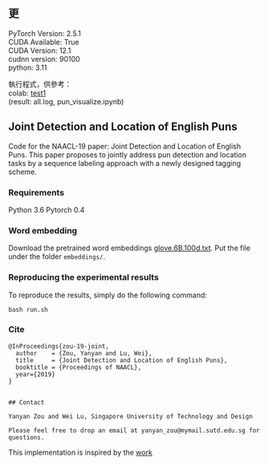 ## 更

PyTorch Version: 2.5.1  
CUDA Available: True  
CUDA Version: 12.1  
cudnn version: 90100  
python: 3.11

執行程式，供參考：  
colab: [test1](https://colab.research.google.com/drive/1zjA7UTHwZlfta1NipE5aC4hZoo-Qr0LW?usp=sharing)  
(result: all.log, pun_visualize.ipynb)

## Joint Detection and Location of English Puns

Code for the NAACL-19 paper: Joint Detection and Location of English Puns.
This paper proposes to jointly address pun detection and location tasks by a sequence labeling approach with a newly designed tagging scheme.

### Requirements

Python 3.6
Pytorch 0.4

### Word embedding

Download the pretrained word embeddings [glove.6B.100d.txt](https://nlp.stanford.edu/projects/glove/). Put the file under the folder `embeddings/`.

### Reproducing the experimental results

To reproduce the results, simply do the following command:

```
bash run.sh
```

### Cite

```
@InProceedings{zou-19-joint,
  author    = {Zou, Yanyan and Lu, Wei},
  title     = {Joint Detection and Location of English Puns},
  booktitle = {Proceedings of NAACL},
  year={2019}
}
```

```

## Contact

Yanyan Zou and Wei Lu, Singapore University of Technology and Design

Please feel free to drop an email at yanyan_zou@mymail.sutd.edu.sg for questions.
```

This implementation is inspired by the [work](https://github.com/sgrvinod/a-PyTorch-Tutorial-to-Sequence-Labeling)
